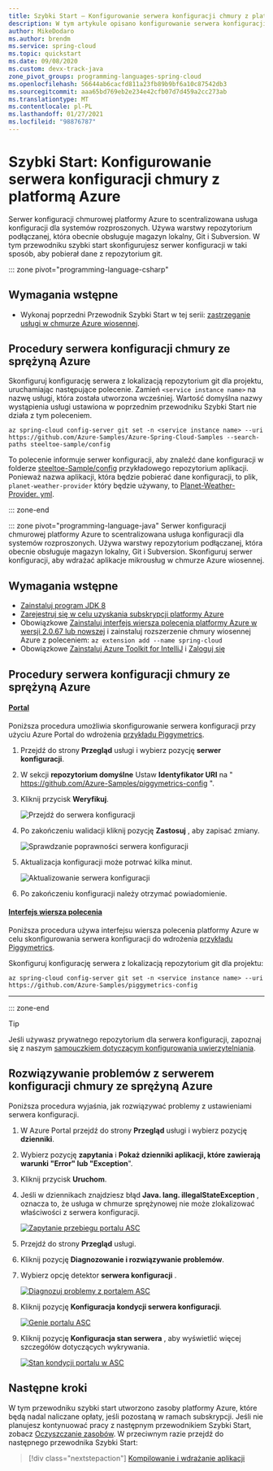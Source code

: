 ```yaml
---
title: Szybki Start — Konfigurowanie serwera konfiguracji chmury z platformą Azure
description: W tym artykule opisano konfigurowanie serwera konfiguracji chmury ze sprężyną na platformie Azure na potrzeby wdrażania aplikacji.
author: MikeDodaro
ms.author: brendm
ms.service: spring-cloud
ms.topic: quickstart
ms.date: 09/08/2020
ms.custom: devx-track-java
zone_pivot_groups: programming-languages-spring-cloud
ms.openlocfilehash: 56644ab6cacfd811a23fb89b9bf6a10c87542db3
ms.sourcegitcommit: aaa65bd769eb2e234e42cfb07d7d459a2cc273ab
ms.translationtype: MT
ms.contentlocale: pl-PL
ms.lasthandoff: 01/27/2021
ms.locfileid: "98876787"
---
```

# <a name="quickstart-set-up-azure-spring-cloud-configuration-server"></a>Szybki Start: Konfigurowanie serwera konfiguracji chmury z platformą Azure

Serwer konfiguracji chmurowej platformy Azure to scentralizowana usługa konfiguracji dla systemów rozproszonych. Używa warstwy repozytorium podłączanej, która obecnie obsługuje magazyn lokalny, Git i Subversion. W tym przewodniku szybki start skonfigurujesz serwer konfiguracji w taki sposób, aby pobierał dane z repozytorium git.

::: zone pivot="programming-language-csharp"

## <a name="prerequisites"></a>Wymagania wstępne

* Wykonaj poprzedni Przewodnik Szybki Start w tej serii: [zastrzeganie usługi w chmurze Azure wiosennej](spring-cloud-quickstart-provision-service-instance.md).

## <a name="azure-spring-cloud-config-server-procedures"></a>Procedury serwera konfiguracji chmury ze sprężyną Azure

Skonfiguruj konfigurację serwera z lokalizacją repozytorium git dla projektu, uruchamiając następujące polecenie. Zamień `<service instance name>` na nazwę usługi, która została utworzona wcześniej. Wartość domyślna nazwy wystąpienia usługi ustawiona w poprzednim przewodniku Szybki Start nie działa z tym poleceniem.

```azurecli
az spring-cloud config-server git set -n <service instance name> --uri https://github.com/Azure-Samples/Azure-Spring-Cloud-Samples --search-paths steeltoe-sample/config
```

To polecenie informuje serwer konfiguracji, aby znaleźć dane konfiguracji w folderze [steeltoe-Sample/config](https://github.com/Azure-Samples/Azure-Spring-Cloud-Samples/tree/master/steeltoe-sample/config) przykładowego repozytorium aplikacji. Ponieważ nazwa aplikacji, która będzie pobierać dane konfiguracji, to plik, `planet-weather-provider` który będzie używany, to [Planet-Weather-Provider. yml](https://github.com/Azure-Samples/Azure-Spring-Cloud-Samples/blob/master/steeltoe-sample/config/planet-weather-provider.yml).

::: zone-end

::: zone pivot="programming-language-java"
Serwer konfiguracji chmurowej platformy Azure to scentralizowana usługa konfiguracji dla systemów rozproszonych. Używa warstwy repozytorium podłączanej, która obecnie obsługuje magazyn lokalny, Git i Subversion.  Skonfiguruj serwer konfiguracji, aby wdrażać aplikacje mikrousług w chmurze Azure wiosennej.

## <a name="prerequisites"></a>Wymagania wstępne

* [Zainstaluj program JDK 8](/java/azure/jdk/?preserve-view=true&view=azure-java-stable)
* [Zarejestruj się w celu uzyskania subskrypcji platformy Azure](https://azure.microsoft.com/free/)
* Obowiązkowe [Zainstaluj interfejs wiersza polecenia platformy Azure w wersji 2.0.67 lub nowszej](/cli/azure/install-azure-cli?preserve-view=true&view=azure-cli-latest) i zainstaluj rozszerzenie chmury wiosennej Azure z poleceniem: `az extension add --name spring-cloud`
* Obowiązkowe [Zainstaluj Azure Toolkit for IntelliJ](https://plugins.jetbrains.com/plugin/8053-azure-toolkit-for-intellij/) i [Zaloguj się](/azure/developer/java/toolkit-for-intellij/create-hello-world-web-app#installation-and-sign-in)

## <a name="azure-spring-cloud-config-server-procedures"></a>Procedury serwera konfiguracji chmury ze sprężyną Azure

#### <a name="portal"></a>[Portal](#tab/Azure-portal)

Poniższa procedura umożliwia skonfigurowanie serwera konfiguracji przy użyciu Azure Portal do wdrożenia [przykładu Piggymetrics](spring-cloud-quickstart-sample-app-introduction.md).

1. Przejdź do strony **Przegląd** usługi i wybierz pozycję **serwer konfiguracji**.

2. W sekcji **repozytorium domyślne** Ustaw **Identyfikator URI** na " https://github.com/Azure-Samples/piggymetrics-config ".

3. Kliknij przycisk **Weryfikuj**.

    ![Przejdź do serwera konfiguracji](media/spring-cloud-quickstart-launch-app-portal/portal-config.png)

4. Po zakończeniu walidacji kliknij pozycję **Zastosuj** , aby zapisać zmiany.

    ![Sprawdzanie poprawności serwera konfiguracji](media/spring-cloud-quickstart-launch-app-portal/validate-complete.png)

5. Aktualizacja konfiguracji może potrwać kilka minut.
 
    ![Aktualizowanie serwera konfiguracji](media/spring-cloud-quickstart-launch-app-portal/updating-config.png) 

6. Po zakończeniu konfiguracji należy otrzymać powiadomienie.

#### <a name="cli"></a>[Interfejs wiersza polecenia](#tab/Azure-CLI)

Poniższa procedura używa interfejsu wiersza polecenia platformy Azure w celu skonfigurowania serwera konfiguracji do wdrożenia [przykładu Piggymetrics](spring-cloud-quickstart-sample-app-introduction.md).

Skonfiguruj konfigurację serwera z lokalizacją repozytorium git dla projektu:

```azurecli
az spring-cloud config-server git set -n <service instance name> --uri https://github.com/Azure-Samples/piggymetrics-config
```
---
::: zone-end

> [!TIP]
> Jeśli używasz prywatnego repozytorium dla serwera konfiguracji, zapoznaj się z naszym [samouczkiem dotyczącym konfigurowania uwierzytelniania](./spring-cloud-tutorial-config-server.md).

## <a name="troubleshooting-of-azure-spring-cloud-config-server"></a>Rozwiązywanie problemów z serwerem konfiguracji chmury ze sprężyną Azure

Poniższa procedura wyjaśnia, jak rozwiązywać problemy z ustawieniami serwera konfiguracji.

1. W Azure Portal przejdź do strony **Przegląd** usługi i wybierz pozycję **dzienniki**. 
1. Wybierz pozycję **zapytania** i **Pokaż dzienniki aplikacji, które zawierają warunki "Error" lub "Exception**". 
1. Kliknij przycisk **Uruchom**. 
1. Jeśli w dziennikach znajdziesz błąd **Java. lang. illegalStateException** , oznacza to, że usługa w chmurze sprężynowej nie może zlokalizować właściwości z serwera konfiguracji.

    [![Zapytanie ](media/spring-cloud-quickstart-setup-config-server/setup-config-server-query.png) przebiegu portalu ASC](media/spring-cloud-quickstart-setup-config-server/setup-config-server-query.png)

1. Przejdź do strony **Przegląd** usługi.
1. Kliknij pozycję **Diagnozowanie i rozwiązywanie problemów**. 
1. Wybierz opcję detektor **serwera konfiguracji** .

    [![Diagnozuj problemy z ](media/spring-cloud-quickstart-setup-config-server/setup-config-server-diagnose.png) portalem ASC](media/spring-cloud-quickstart-setup-config-server/setup-config-server-diagnose.png)

3. Kliknij pozycję **Konfiguracja kondycji serwera konfiguracji**.

    [![Genie ](media/spring-cloud-quickstart-setup-config-server/setup-config-server-genie.png) portalu ASC](media/spring-cloud-quickstart-setup-config-server/setup-config-server-genie.png)

4. Kliknij pozycję **Konfiguracja stan serwera** , aby wyświetlić więcej szczegółów dotyczących wykrywania.

    [![Stan ](media/spring-cloud-quickstart-setup-config-server/setup-config-server-health-status.png) kondycji portalu w ASC](media/spring-cloud-quickstart-setup-config-server/setup-config-server-health-status.png)

## <a name="next-steps"></a>Następne kroki

W tym przewodniku szybki start utworzono zasoby platformy Azure, które będą nadal naliczane opłaty, jeśli pozostaną w ramach subskrypcji. Jeśli nie planujesz kontynuować pracy z następnym przewodnikiem Szybki Start, zobacz [Oczyszczanie zasobów](spring-cloud-quickstart-logs-metrics-tracing.md#clean-up-resources). W przeciwnym razie przejdź do następnego przewodnika Szybki Start:

> [!div class="nextstepaction"]
> [Kompilowanie i wdrażanie aplikacji](spring-cloud-quickstart-deploy-apps.md)